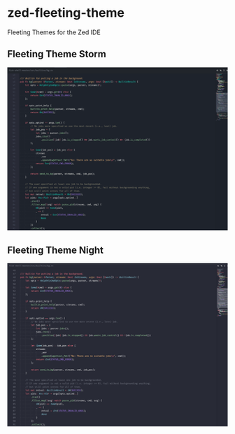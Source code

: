 # zed-fleeting-theme
Fleeting Themes for the Zed IDE

## Fleeting Theme Storm
![fleeting-theme-storm](./screenshots/fleeting-theme-storm.png)

## Fleeting Theme Night
![fleeting-theme-night](./screenshots/fleeting-theme-night.png)

